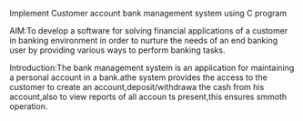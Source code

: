 Implement Customer account bank management system using C program

AIM:To develop a software for solving financial applications of a customer in banking environment in order to nurture the needs of an end banking user by providing various ways to perform banking tasks.

Introduction:The bank management system is an application for maintaining a personal account in a bank.athe system provides the access to the customer to create an account,deposit/withdrawa the cash from his account,also to view reports of all accoun ts present,this ensures smmoth operation.
